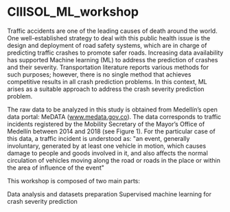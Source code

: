 # CIIISOL_ML_workshop

Traffic accidents are one of the leading causes of death around the world. One well-established strategy to deal with this public health issue is the design and deployment of road safety systems, which are in charge of predicting traffic crashes to promote safer roads. Increasing data availability has supported Machine learning (ML) to address the prediction of crashes and their severity. Transportation literature reports various methods for such purposes; however, there is no single method that achieves competitive results in all crash prediction problems. In this context, ML arises as a suitable approach to address the crash severity prediction problem.

The raw data to be analyzed in this study is obtained from Medellín’s open data portal: MeDATA (www.medata.gov.co). The data corresponds to traffic incidents registered by the Mobility Secretary of the Mayor’s Office of Medellín between 2014 and 2018 (see Figure 1). For the particular case of this data, a traffic incident is understood as: "an event, generally involuntary, generated by at least one vehicle in motion, which causes damage to people and goods involved in it, and also affects the normal circulation of vehicles moving along the road or roads in the place or within the area of influence of the event"

This workshop is composed of two main parts:

Data analysis and datasets preparation
Supervised machine learning for crash severity prediction

